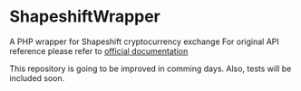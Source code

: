 # ShapeshiftWrapper
A PHP wrapper for Shapeshift cryptocurrency exchange
For original API reference please refer to [official documentation](https://info.shapeshift.io/api)

This repository is going to be improved in comming days. Also, tests will be included soon.

